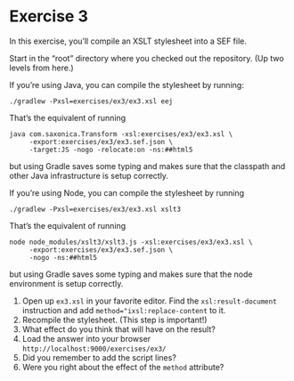 # Exercise 3

In this exercise, you’ll compile an XSLT stylesheet into a SEF file.

Start in the “root” directory where you checked out the repository. (Up two levels from here.)

If you’re using Java, you can compile the stylesheet by running:

```
./gradlew -Pxsl=exercises/ex3/ex3.xsl eej
```

That’s the equivalent of running

```
java com.saxonica.Transform -xsl:exercises/ex3/ex3.xsl \
     -export:exercises/ex3/ex3.sef.json \
     -target:JS -nogo -relocate:on -ns:##html5
```

but using Gradle saves some typing and makes sure that the classpath
and other Java infrastructure is setup correctly.

If you’re using Node, you can compile the stylesheet by running

```
./gradlew -Pxsl=exercises/ex3/ex3.xsl xslt3
```

That’s the equivalent of running

```
node node_modules/xslt3/xslt3.js -xsl:exercises/ex3/ex3.xsl \
     -export:exercises/ex3/ex3.sef.json \
     -nogo -ns:##html5
```

but using Gradle saves some typing and makes sure that the node
environment is setup correctly.

1. Open up `ex3.xsl` in your favorite editor. Find the
`xsl:result-document` instruction and add
`method="ixsl:replace-content` to it.
2. Recompile the stylesheet. (This step is important!)
3. What effect do you think that will have on the result?
4. Load the answer into your browser `http://localhost:9000/exercises/ex3/`
5. Did you remember to add the script lines?
6. Were you right about the effect of the `method` attribute?
